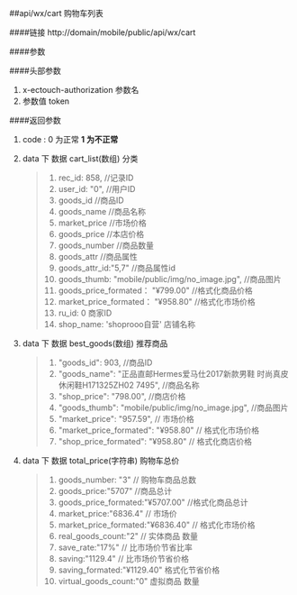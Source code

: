 ##api/wx/cart   购物车列表

####链接
    http://domain/mobile/public/api/wx/cart

####参数

####头部参数
1. x-ectouch-authorization     参数名
2.    参数值  token

####返回参数
1. code : 0 为正常   **1 为不正常**
2. data 下 数据 cart_list(数组)   分类
    > 1. rec_id: 858,    //记录ID
    > 2. user_id: "0",    //用户ID
    > 3. goods_id     //商品ID
    > 4. goods_name   //商品名称
    > 5. market_price   //市场价格
    > 6. goods_price    //本店价格
    > 7. goods_number   //商品数量
    > 8. goods_attr  //商品属性
    > 9. goods_attr_id:"5,7"  //商品属性id
    > 10. goods_thumb: "mobile/public/img/no_image.jpg",    //商品图片
    > 11. goods_price_formated： "¥799.00"   //格式化商品价格
    > 12. market_price_formated： "¥958.80"   //格式化市场价格
    > 13. ru_id: 0 商家ID
    > 14. shop_name: 'shoprooo自营'  店铺名称

3. data 下 数据 best_goods(数组)   推荐商品
    > 1. "goods_id": 903,     //商品ID
    > 2. "goods_name": "正品直邮Hermes爱马仕2017新款男鞋 时尚真皮休闲鞋H171325ZH02   7495",   //商品名称
    > 3. "shop_price": "798.00",    //商店价格
    > 4. "goods_thumb": "mobile/public/img/no_image.jpg",    //商品图片
    > 5. "market_price": "957.59",    //   市场价格
    > 6. "market_price_formated": "¥958.80"   // 格式化市场价格
    > 7. "shop_price_formated": "¥958.80"   // 格式化商店价格

4. data 下 数据 total_price(字符串)   购物车总价
    > 1. goods_number: "3"      // 购物车商品总数
    > 2. goods_price:"5707"       //商品总计
    > 3. goods_price_formated:"¥5707.00"     //格式化商品总计
    > 4. market_price:"6836.4"          //  市场价
    > 5. market_price_formated:"¥6836.40"     // 格式化市场价格
    > 6. real_goods_count:"2"       // 实体商品 数量 
    > 7. save_rate:"17%"     //   比市场价节省比率
    > 8. saving:"1129.4"       // 比市场价节省价格
    > 9. saving_formated:"¥1129.40"   格式化节省价格
    > 10. virtual_goods_count:"0"    虚拟商品 数量